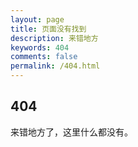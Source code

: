 ```yaml
---
layout: page
title: 页面没有找到
description: 来错地方
keywords: 404
comments: false
permalink: /404.html
---
```

## 404

来错地方了，这里什么都没有。
